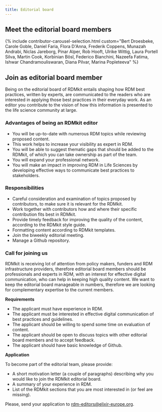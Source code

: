 ```yaml
---
title: Editorial board
---
```


## Meet the editorial board members

{% include contributor-carousel-selection.html custom="Bert Droesbeke, Carole Goble, Daniel Faria, Flora D'Anna, Frederik Coppens, Munazah Andrabi, Niclas Jareborg, Pinar Alper, Rob Hooft, Ulrike Wittig, Laura Portell Silva, Martin Cook, Korbinian Bösl, Federico Bianchini, Nazeefa Fatima, Ishwar Chandramouliswaran, Diana Pilvar, Marina Popleteeva" %}

## Join as editorial board member

Being on the editorial board of RDMkit entails shaping how RDM best practices, written by experts, are communicated to the readers who are interested in applying those best practices in their everyday work. As an editor you contribute to the vision of how this information is presented to the life science community at large.

### Advantages of being an RDMkit editor

* You will be up-to-date with numerous RDM topics while reviewing proposed content.
* This work helps to increase your visibility as expert in RDM.
* You will be able to suggest thematic gaps that should be added to the RDMkit, of which you can take ownership as part of the team.
* You will expand your professional network.
* You will make an impact in improving RDM in Life Sciences by developing effective ways to communicate best practices to stakeholders.

### Responsibilities

* Careful consideration and examination of topics proposed by contributors, to make sure it is relevant for the RDMkit.
* Work together with contributors how and where their specific contribution fits best in RDMkit.
* Provide timely feedback for improving the quality of the content, according to the RDMkit style guide.
* Formatting content according to RDMkit templates.
* Join the biweekly editorial meeting.
* Manage a Github repository.

### Call for joining us

RDMkit is receiving lot of attention from policy makers, funders and RDM infrastructure providers, therefore editorial board members should be professionals and experts in RDM, with an interest for effective digital communication, who can help in keeping high quality content.
We want to keep the editorial board manageable in numbers, therefore we are looking for complementary expertise to the current members.

**Requirements**

* The applicant must have experience in RDM.
* The applicant must be interested in effective digital communication of best practices and guidelines.
* The applicant should be willing to spend some time on evaluation of content.
* The applicant should be open to discuss topics with other editorial board members and to accept feedback.
* The applicant should have basic knowledge of Github.

**Application**

To become part of the editorial team, please provide:

* A short motivation letter (a couple of paragraphs) describing why you would like to join the RDMkit editorial board.
* A summary of your experience in RDM.
* List of the RDMkit sections that you are most interested in (or feel are missing).

Please, send your application to rdm-editors@elixir-europe.org.
